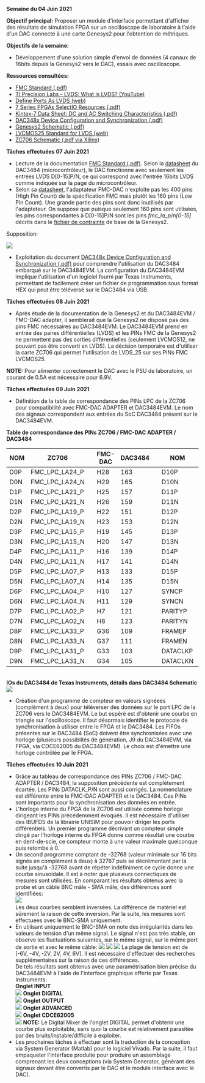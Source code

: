 **Semaine du 04 Juin 2021**

**Objectif principal:** Proposer un module d'interface permettant d'afficher des résultats de simulation FPGA sur un oscilloscope de laboratoire à l'aide d'un DAC connecté à une carte Genesys2 pour l'obtention de métriques.

**Objectifs de la semaine:**  

- Développement d'une solution simple d'envoi de données (4 canaux de 16bits depuis la Genesys2 vers le DAC), essais avec oscilloscope.

**Ressources consultées:** 
- [FMC Standard (.pdf)](https://forums.xilinx.com/xlnx/attachments/xlnx/cn-7series/3476/1/FMC_Standard.pdf)
- [TI Precision Labs - LVDS: What is LVDS? (YouTube)](https://www.youtube.com/watch?v=nnggsse6AO8)
- [Define Ports As LVDS (web)](https://forums.xilinx.com/t5/Implementation/Define-ports-as-LVDS/td-p/841324)
- [7 Series FPGAs SelectIO Resources (.pdf)](https://www.xilinx.com/support/documentation/user_guides/ug471_7Series_SelectIO.pdf)
- [Kintex-7 Data Sheet: DC and AC Switching Characteristics (.pdf)](https://www.xilinx.com/support/documentation/data_sheets/ds182_Kintex_7_Data_Sheet.pdf)
- [DAC348x Device Configuration and Synchronization (.pdf)](https://www.ti.com/lit/an/slaa584/slaa584.pdf?ts=1623100088349&ref_url=https%253A%252F%252Fwww.google.com%252F)
- [Genesys2 Schematic (.pdf)](https://reference.digilentinc.com/_media/genesys2:genesys2_public_sch.pdf)
- [LVCMOS25 Standard for LVDS (web)](https://forums.xilinx.com/t5/Other-FPGA-Architecture/Using-Lvcmos25-standard-for-LVDS-input-from-ADC/td-p/827994)
- [ZC706 Schematic (.pdf via Xilinx)](https://www.xilinx.com/member/forms/download/design-license.html?cid=396436&filename=zc706-schematic-xtp215.zip)

**Tâches effectuées 07 Juin 2021**
- Lecture de la documentation [FMC Standard (.pdf)](https://forums.xilinx.com/xlnx/attachments/xlnx/cn-7series/3476/1/FMC_Standard.pdf). Selon la [datasheet](https://www.ti.com/lit/ds/symlink/dac3484.pdf?ts=1622839791160&ref_url=https%253A%252F%252Fwww.google.com%252F) du DAC3484 (microcontrôleur), le DAC fonctionne avec seulement les entrées LVDS D[0-15]P/N, ce qui correspond avec l'entrée 16bits LVDS comme indiquée sur la page du microcontrôleur.
- Selon sa [datasheet](../docs/FMC-DAC-ADAPTER_SCH_D.pdf), l'adaptateur FMC-DAC n'exploite pas les 400 pins (High Pin Count) de la spécification FMC mais plutôt les 160 pins (Low Pin Count). Une grande partie des pins sont donc inutilisés par l'adaptateur. On suppose que puisque seulement 160 pins sont utilisées, les pins correspondantes à D[0-15]P/N sont les pins *fmc_la_p/n[0-15]* décrits dans le [fichier de contrainte](../xdc/default.xdc) de base de la Genesys2.

Supposition:

![](../img/genesys2_dac_interconnect_01.png)

- Exploitation du document [DAC348x Device Configuration and Synchronization (.pdf)](https://www.ti.com/lit/an/slaa584/slaa584.pdf?ts=1623100088349&ref_url=https%253A%252F%252Fwww.google.com%252F) pour comprendre l'utilisation du DAC3484 embarqué sur le DAC3484EVM. La configuration du DAC3484EVM implique l'utilisation d'un logiciel fourni par Texas Instruments, permettant de facilement créer un fichier de programmation sous format HEX qui peut être téléversé sur le DAC3484 via USB.

**Tâches effectuées 08 Juin 2021**

- Après étude de la documentation de la Genesys2 et du DAC3484EVM / FMC-DAC adapter, il semblerait que la Genesys2 ne dispose pas des pins FMC nécessaires au DAC3484EVM. Le DAC3484EVM prend en entrée des paires différentielles (LVDS) et les PINs FMC de la Genesys2 ne permettent pas des sorties différentielles (seulement LVCMOS12, ne pouvant pas être converti en LVDS). La décision temporaire est d'utiliser la carte ZC706 qui permet l'utilisation de LVDS_25 sur ses PINs FMC LVCMOS25.

**NOTE:** Pour alimenter correctement le DAC avec le PSU de laboratoire, un courant de 0.5A est nécessaire pour 6.9V.

**Tâches effectuées 09 Juin 2021**
- Définition de la table de correspondance des PINs LPC de la ZC706 pour compatibilité avec FMC-DAC ADAPTER et DAC3484EVM. Le nom des signaux correspondent aux entrées du SoC DAC3484 présent sur le DAC3484EVM.

**Table de correspondance des PINs ZC706 / FMC-DAC ADAPTER / DAC3484**

|NOM     |ZC706             ||FMC-DAC|DAC3484||NOM     |ZC706             ||FMC-DAC|DAC3484|
|--------|------------------|------|-------|-------|------|--------|------------------|------|-------|-------|
|D0P     |FMC_LPC_LA24_P    |      |H28    |163    |      |D10P    |FMC_LPC_LA29_P    |      |G30    |97     |
|D0N     |FMC_LPC_LA24_N    |      |H29    |165    |      |D10N    |FMC_LPC_LA29_N    |      |G31    |99     |
|D1P     |FMC_LPC_LA21_P    |      |H25    |157    |      |D11P    |FMC_LPC_LA25_P    |      |G27    |91     |
|D1N     |FMC_LPC_LA21_N    |      |H26    |159    |      |D11N    |FMC_LPC_LA25_N    |      |G28    |93     |
|D2P     |FMC_LPC_LA19_P    |      |H22    |151    |      |D12P    |FMC_LPC_LA22_P    |      |G24    |85     |
|D2N     |FMC_LPC_LA19_N    |      |H23    |153    |      |D12N    |FMC_LPC_LA22_N    |      |G25    |87     |
|D3P     |FMC_LPC_LA15_P    |      |H19    |145    |      |D13P    |FMC_LPC_LA20_P    |      |G21    |79     |
|D3N     |FMC_LPC_LA15_N    |      |H20    |147    |      |D13N    |FMC_LPC_LA20_N    |      |G22    |81     |
|D4P     |FMC_LPC_LA11_P    |      |H16    |139    |      |D14P    |FMC_LPC_LA16_P    |      |G18    |73     |
|D4N     |FMC_LPC_LA11_N    |      |H17    |141    |      |D14N    |FMC_LPC_LA16_N    |      |G19    |75     |
|D5P     |FMC_LPC_LA07_P    |      |H13    |133    |      |D15P    |FMC_LPC_LA12_P    |      |G15    |67     |
|D5N     |FMC_LPC_LA07_N    |      |H14    |135    |      |D15N    |FMC_LPC_LA12_N    |      |G16    |69     |
|D6P     |FMC_LPC_LA04_P    |      |H10    |127    |      |SYNCP   |FMC_LPC_LA30_P    |      |H34    |175    |
|D6N     |FMC_LPC_LA04_N    |      |H11    |129    |      |SYNCN   |FMC_LPC_LA30_N    |      |H35    |177    |
|D7P     |FMC_LPC_LA02_P    |      |H7     |121    |      |PARITYP |FMC_LPC_LA28_P    |      |H31    |170    |
|D7N     |FMC_LPC_LA02_N    |      |H8     |123    |      |PARITYN |FMC_LPC_LA28_N    |      |H32    |172    |
|D8P     |FMC_LPC_LA33_P    |      |G36    |109    |      |FRAMEP  |FMC_LPC_LA32_P    |      |H37    |156    |
|D8N     |FMC_LPC_LA33_N    |      |G37    |111    |      |FRAMEN  |FMC_LPC_LA32_N    |      |H38    |158    |
|D9P     |FMC_LPC_LA31_P    |      |G33    |103    |      |DATACLKP|FMC_LPC_LA18_CC_P|      |C22     |115     |
|D9N     |FMC_LPC_LA31_N    |      |G34    |105    |      |DATACLKN|FMC_LPC_LA18_CC_N|      |C23     |117     |


\
**IOs du DAC3484 de Texas Instruments, détails dans DAC3484 Schematic**\
![](../img/dac3484_io.png)

- Création d'un programme de compteur en valeurs signéees (complément à deux) pour téléverser des données sur le port LPC de la ZC706 vers le DAC3484EVM. Le but espéré est d'obtenir une courbe en triangle sur l'oscilloscope. Il faut désormais identifier le protocole de synchronisation à utiliser entre le FPGA et le DAC3484. Les FIFOs présentes sur le DAC3484 (SoC) doivent être synchronisées avec une horloge (plusieurs possiblités de génération, J9 du DAC3484EVM, via FPGA, via CDCE62005 du DAC3484EVM). Le choix est d'émettre une horloge contrôlée par le FPGA.

**Tâches effectuées 10 Juin 2021**

- Grâce au tableau de correspondance des PINs ZC706 / FMC-DAC ADAPTER / DAC3484, la supposition précédente est complètement écartée. Les PINs DATACLK_P/N sont aussi corrigés. La nomenclature est différente entre le FMC-DAC ADAPTER et le DAC3484. Ces PINs sont importants pour la synchronisation des données en entrée.
- L'horloge interne du FPGA de la ZC706 est utilisée comme horloge dirigeant les PINs précédemment évoqués. Il est nécessaire d'utiliser des IBUFDS de la librairie UNISIM pour pouvoir diriger les ports différentiels. Un premier programme décrivant un compteur simple dirigé par l'horloge interne du FPGA donne comme résultat une courbe en dent-de-scie, ce compteur monte à une valeur maximale quelconque puis retombe à 0.
- Un second programme comptant de -32768 (valeur minimale sur 16 bits signés en complément à deux) à 32767 puis se décrémentant par la suite jusqu'à -32768 avant de répéter indéfiniment ce cycle donne une courbe sinusoidale. Il est à noter que plusieurs connectiques de mesures sont utilisées. En comparant les résultats obtenus avec la probe et un câble BNC mâle - SMA mâle, des différences sont identifiées:\
![](../img/oscilloscope_waves/TEK0004.JPG)\
Les deux courbes semblent inversées. La différence de matériel est sûrement la raison de cette inversion. Par la suite, les mesures sont effectuées avec le BNC-SMA uniquement.
- En utilisant uniquement le BNC-SMA on note des irrégularités dans les valeurs de tension d'un même signal. Le signal n'est pas très stable, on observe les fluctuations suivantes, sur le même signal, sur le même port de sortie et avec le même câble:
![](../img/oscilloscope_waves/TEK0009.JPG)
![](../img/oscilloscope_waves/TEK0010.JPG)
![](../img/oscilloscope_waves/TEK0008.JPG)
La plage de tension est de [-6V, -4V, -2V, 2V, 4V, 6V]. Il est nécessaire d'effectuer des recherches supplémentaires sur la raison de ces différences.\
De tels résultats sont obtenus avec une paramétrisation bien précise du DAC3484EVM à l'aide de l'interface graphique offerte par Texas Instruments:\
**Onglet INPUT**\
![](../img/dac_gui_settings/config_01/input.PNG)
**Onglet DIGITAL**\
![](../img/dac_gui_settings/config_01/digital.PNG)
**Onglet OUTPUT**\
![](../img/dac_gui_settings/config_01/output.PNG)
**Onglet ADVANCED**\
![](../img/dac_gui_settings/config_01/advanced.PNG)
**Onglet CDCE62005**\
![](../img/dac_gui_settings/config_01/CDCE.PNG)
**NOTE:** Le Digital Mixer de l'onglet DIGITAL permet d'obtenir une courbe plus exploitable, sans quoi la courbe est relativement parasitée par des bruits/instable/difficile à exploiter.
- Les prochaines tâches à effectuer sont la traduction de la conception via System Generator (Matlab) pour le logiciel Vivado. Par la suite, il faut empaqueter l'interface produite pour produire un assemblage comprenant les deux conceptions (via System Generator, générant des signaux devant être convertis par le DAC et le module interface avec le DAC).

